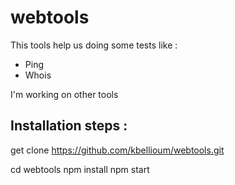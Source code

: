 # webtools

This tools help us doing some tests like :

 - Ping
 - Whois

 I'm working on other tools


Installation steps :
--------------------



get clone https://github.com/kbellioum/webtools.git

cd webtools
npm install
npm start
